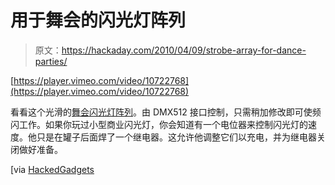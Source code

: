 # 用于舞会的闪光灯阵列

> 原文：<https://hackaday.com/2010/04/09/strobe-array-for-dance-parties/>

[https://player.vimeo.com/video/10722768](https://player.vimeo.com/video/10722768)

看看这个光滑的[舞会闪光灯阵列](http://www.wizzboy.ca/strobearray)。由 DMX512 接口控制，只需稍加修改即可使频闪工作。如果你玩过小型商业闪光灯，你会知道有一个电位器来控制闪光灯的速度。他只是在罐子后面焊了一个继电器。这允许他调整它们以充电，并为继电器关闭做好准备。

[via [HackedGadgets](http://hackedgadgets.com/2010/04/09/strobe-array/)